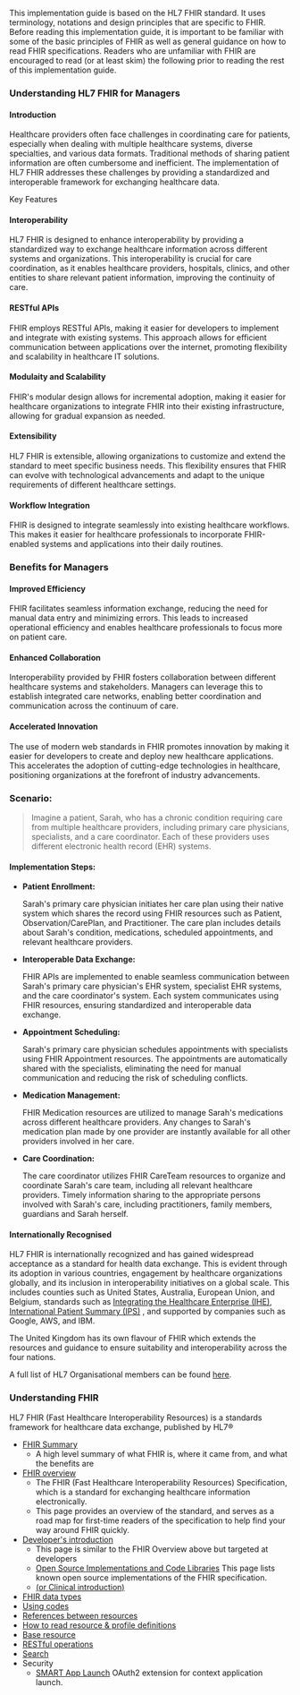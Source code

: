 
This implementation guide is based on the HL7 FHIR standard. It uses terminology, notations and design principles that are specific to FHIR. Before reading this implementation guide, it is important to be familiar with some of the basic principles of FHIR as well as general guidance on how to read FHIR specifications. Readers who are unfamiliar with FHIR are encouraged to read (or at least skim) the following prior to reading the rest of this implementation guide.

### Understanding HL7 FHIR for Managers

#### Introduction

Healthcare providers often face challenges in coordinating care for patients, especially when dealing with multiple healthcare systems, diverse specialties, and various data formats. Traditional methods of sharing patient information are often cumbersome and inefficient. The implementation of HL7 FHIR addresses these challenges by providing a standardized and interoperable framework for exchanging healthcare data.

Key Features

#### Interoperability

   HL7 FHIR is designed to enhance interoperability by providing a standardized way to exchange healthcare information across different systems and organizations. This interoperability is crucial for care coordination, as it enables healthcare providers, hospitals, clinics, and other entities to share relevant patient information, improving the continuity of care.

#### RESTful APIs

   FHIR employs RESTful APIs, making it easier for developers to implement and integrate with existing systems. This approach allows for efficient communication between applications over the internet, promoting flexibility and scalability in healthcare IT solutions.

#### Modulaity and Scalability

   FHIR's modular design allows for incremental adoption, making it easier for healthcare organizations to integrate FHIR into their existing infrastructure, allowing for gradual expansion as needed.

#### Extensibility
   
HL7 FHIR is extensible, allowing organizations to customize and extend the standard to meet specific business needs. This flexibility ensures that FHIR can evolve with technological advancements and adapt to the unique requirements of different healthcare settings.

#### Workflow Integration
   FHIR is designed to integrate seamlessly into existing healthcare workflows. This makes it easier for healthcare professionals to incorporate FHIR-enabled systems and applications into their daily routines.
   
### Benefits for Managers
   
#### Improved Efficiency
   
FHIR facilitates seamless information exchange, reducing the need for manual data entry and minimizing errors. This leads to increased operational efficiency and enables healthcare professionals to focus more on patient care.

#### Enhanced Collaboration
   
Interoperability provided by FHIR fosters collaboration between different healthcare systems and stakeholders. Managers can leverage this to establish integrated care networks, enabling better coordination and communication across the continuum of care.

#### Accelerated Innovation
   
The use of modern web standards in FHIR promotes innovation by making it easier for developers to create and deploy new healthcare applications. This accelerates the adoption of cutting-edge technologies in healthcare, positioning organizations at the forefront of industry advancements.


### Scenario:

> Imagine a patient, Sarah, who has a chronic condition requiring care from multiple healthcare providers, including primary care physicians, specialists, and a care coordinator. Each of these providers uses different electronic health record (EHR) systems.

#### Implementation Steps:

- **Patient Enrollment:**

  Sarah's primary care physician initiates her care plan using their native system which shares the record using FHIR resources such as Patient, Observation/CarePlan, and Practitioner.
  The care plan includes details about Sarah's condition, medications, scheduled appointments, and relevant healthcare providers.

- **Interoperable Data Exchange:**

  FHIR APIs are implemented to enable seamless communication between Sarah's primary care physician's EHR system, specialist EHR systems, and the care coordinator's system.
  Each system communicates using FHIR resources, ensuring standardized and interoperable data exchange.

- **Appointment Scheduling:**

  Sarah's primary care physician schedules appointments with specialists using FHIR Appointment resources.
  The appointments are automatically shared with the specialists, eliminating the need for manual communication and reducing the risk of scheduling conflicts.

- **Medication Management:**

  FHIR Medication resources are utilized to manage Sarah's medications across different healthcare providers.
  Any changes to Sarah's medication plan made by one provider are instantly available for all other providers involved in her care.

- **Care Coordination:**

  The care coordinator utilizes FHIR CareTeam resources to organize and coordinate Sarah's care team, including all relevant healthcare providers.
  Timely information sharing to the appropriate persons involved with Sarah's care, including practitioners, family members, guardians and Sarah herself.

#### Internationally Recognised

HL7 FHIR is internationally recognized and has gained widespread acceptance as a standard for health data exchange. This is evident through its adoption in various countries, engagement by healthcare organizations globally, and its inclusion in interoperability initiatives on a global scale. This includes counties such as  United States, Australia, European Union, and Belgium, standards such as [Integrating the Healthcare Enterprise (IHE)](https://www.ihe.net/),  [International Patient Summary (IPS)](https://build.fhir.org/ig/HL7/fhir-ips/index.html) , and supported by companies such as Google, AWS, and IBM.

The United Kingdom has its own flavour of FHIR which extends the resources and guidance to ensure suitability and interoperability across the four nations.

A full list of HL7 Organisational members can be found [here](https://www.hl7.org/about/yellowpages/index.cfm?category=alpha&company=&Submit=Search).

<!--
<video width="320" height="240" controls>
    <source type="video/mp4" 
    src="https://vimeo.com/112905640">
</video>
-->

### Understanding FHIR

HL7 FHIR (Fast Healthcare Interoperability Resources) is a standards framework for healthcare data exchange, published by HL7®

- [FHIR Summary](http://hl7.org/fhir/summary.html)
  - A high level summary of what FHIR is, where it came from, and what the benefits are
- [FHIR overview](http://hl7.org/fhir/R4/overview.html)
  - The FHIR (Fast Healthcare Interoperability Resources) Specification, which is a standard for exchanging healthcare information electronically.
  - This page provides an overview of the standard, and serves as a road map for first-time readers of the specification to help find your way around FHIR quickly.
- [Developer's introduction](http://hl7.org/fhir/R4/overview-dev.html)
  - This page is similar to the FHIR Overview above but targeted at developers
  - [Open Source Implementations and Code Libraries](https://confluence.hl7.org/display/FHIR/Open+Source+Implementations) This page lists known open source implementations of the FHIR specification.
  - [(or Clinical introduction)](http://hl7.org/fhir/R4/overview-clinical.html)
- [FHIR data types](http://hl7.org/fhir/R4/datatypes.html)
- [Using codes](http://hl7.org/fhir/R4/terminologies.html)
- [References between resources](http://hl7.org/fhir/R4/references.html)
- [How to read resource & profile definitions](http://hl7.org/fhir/R4/formats.html)
- [Base resource](http://hl7.org/fhir/R4/resource.html)
- [RESTful operations](http://hl7.org/fhir/R4/http.html)
- [Search](http://hl7.org/fhir/R4/search.html)
- Security
  - [SMART App Launch](https://build.fhir.org/ig/HL7/smart-app-launch/index.html) OAuth2 extension for context application launch.
